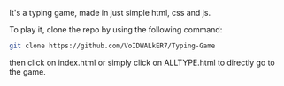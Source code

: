 It's a typing game, made in just simple html, css and js. 

To play it, clone the repo by using the following command: 

```bash
git clone https://github.com/VoIDWALkER7/Typing-Game
```

then click on index.html or simply click on ALLTYPE.html to directly go to the game. 
